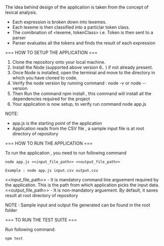 The idea behind design of the application is taken from the concept of lexical analysis.

- Each expression is broken down into lexemes.
- Each lexeme is then classified into a particlar token class.
- The comibnation of <lexeme, tokenClass> i.e. Token is then sent to a parser
- Parser evaluates all the tokens and finds the result of each expression

=== HOW TO SETUP THE APPLICATION ===

1. Clone the repository onto your local machine.
2. Install the Node (supported above version 6.*.* ) if not already present.
3. Once Node is installed, open the terminal and move to the directory in which you have cloned to code.
4. Verify the node version by running command : node -v or node --version
5. Then Run the command npm install , this command will install all the dependencies required for the project
6. Your application is now setup, to verify run command node app.js

NOTE: 
- app.js is the starting point of the application
- Application reads from the CSV file , a sample input file is at root directory of repository


=== HOW TO RUN THE APPLICATION ===

To run the application , you need to run following command 

```
node app.js <<input_file_path>> <<output_file_path>>

Example : node app.js input.csv output.csv
```

<<input_file_path>> - It is mandatory command line arguement required by the application. This is the path from which application picks the input data.
<<output_file_path>> - It is non-mandatory arguement. By default, it saves result at root directory of repository

NOTE : Sample input and output file generated can be found in the root folder

=== TO RUN THE TEST SUITE ===

Run following command:

```
npm test
```